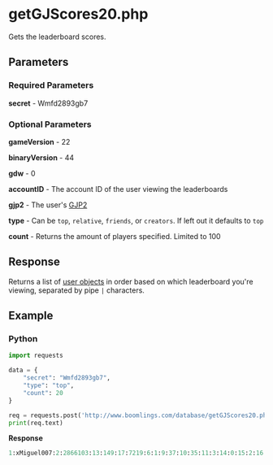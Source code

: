 # getGJScores20.php

Gets the leaderboard scores.

## Parameters

### Required Parameters

**secret** - Wmfd2893gb7

### Optional Parameters

**gameVersion** - 22

**binaryVersion** - 44

**gdw** - 0

**accountID** - The account ID of the user viewing the leaderboards

**gjp2** - The user's [GJP2](/topics/encryption/gjp.md)

**type** - Can be `top`, `relative`, `friends`, or `creators`. If left out it defaults to `top`

**count** - Returns the amount of players specified. Limited to 100

## Response

Returns a list of [user objects](/resources/server/user.md) in order based on which leaderboard you're viewing, separated by pipe `|` characters.

## Example

<!-- tabs:start -->

### **Python**

```py
import requests

data = {
    "secret": "Wmfd2893gb7",
    "type": "top",
	"count": 20
}

req = requests.post('http://www.boomlings.com/database/getGJScores20.php', data=data)
print(req.text)
```

**Response**
```py
1:xMiguel007:2:2866103:13:149:17:7219:6:1:9:37:10:35:11:3:14:0:15:2:16:70846:3:65710:8:0:46:12879:4:1073|1:shaggy23:2:1995959:13:149:17:4321:6:2:9:51:10:39:11:29:14:0:15:2:16:2888:3:65595:8:21:46:11847:4:1115|1:Michigun:2:703929:13:149:17:12312:6:3:9:22:10:15:11:12:14:0:15:2:16:34499:3:61161:8:16:46:14600:4:997|1:Cool Dash:2:1148292:13:149:17:7026:6:4:9:37:10:20:11:17:14:0:15:2:16:4825:3:52931:8:0:46:14630:4:641|1:Kaernk:2:1282100:13:149:17:11908:6:5:9:51:10:18:11:12:14:0:15:2:16:118843:3:51821:8:0:46:17073:4:533|1:DeathHogz:2:1396933:13:149:17:5250:6:6:9:57:10:37:11:12:14:0:15:2:16:104119:3:51791:8:2:46:11948:4:435|1:Franchet:2:9576358:13:149:17:9840:6:7:9:30:10:15:11:12:14:0:15:2:16:1999478:3:51504:8:0:46:18616:4:670|1:Leksitoo:2:933105:13:149:17:4125:6:8:9:29:10:5:11:12:14:0:15:2:16:205:3:50530:8:14:46:13852:4:666|1:Superchat:2:2945295:13:149:17:5150:6:9:9:98:10:12:11:17:14:0:15:0:16:1098021:3:45706:8:2:46:14101:4:1201|1:Darky84:2:8513170:13:149:17:5864:6:10:9:37:10:12:11:25:14:0:15:2:16:1244088:3:44313:8:0:46:7444:4:1031|1:IvanNyan:2:14999317:13:149:17:5693:6:11:9:35:10:11:11:23:14:1:15:2:16:5148877:3:43785:8:0:46:6:4:563|1:GK NK 98:2:4803050:13:147:17:6491:6:12:9:2:10:12:11:23:14:6:15:2:16:890741:3:43163:8:2:46:14155:4:586|1:BonnieABoss:2:18158058:13:149:17:5572:6:13:9:105:10:15:11:3:14:0:15:2:16:5810059:3:43099:8:0:46:4743:4:778|1:FixTop100:2:18119007:13:149:17:801:6:14:9:1:10:0:11:3:14:0:15:0:16:5316700:3:43099:8:0:46:3559:4:323|1:TheRealAir:2:9035779:13:149:17:1270:6:15:9:35:10:12:11:25:14:0:15:2:16:2382846:3:42096:8:0:46:12808:4:665|1:XShadowWizardX:2:10670782:13:149:17:6097:6:16:9:85:10:12:11:7:14:0:15:2:16:1919857:3:41209:8:6:46:14083:4:540|1:CleanTop100:2:6552455:13:149:17:7111:6:17:9:30:10:7:11:12:14:0:15:2:16:2835706:3:40810:8:0:46:13243:4:871|1:xSuwako:2:14287615:13:149:17:2778:6:18:9:96:10:37:11:12:14:0:15:2:16:3984642:3:40695:8:0:46:11827:4:878|1:Civitrex2:2:14674984:13:149:17:7418:6:19:9:37:10:12:11:13:14:0:15:2:16:4156730:3:40576:8:0:46:13981:4:922|1:AdrianDlaCruz:2:16219796:13:148:17:2689:6:20:9:103:10:12:11:40:14:0:15:2:16:4771465:3:40286:8:0:46:4489:4:982|
```

<!-- tabs:end -->
